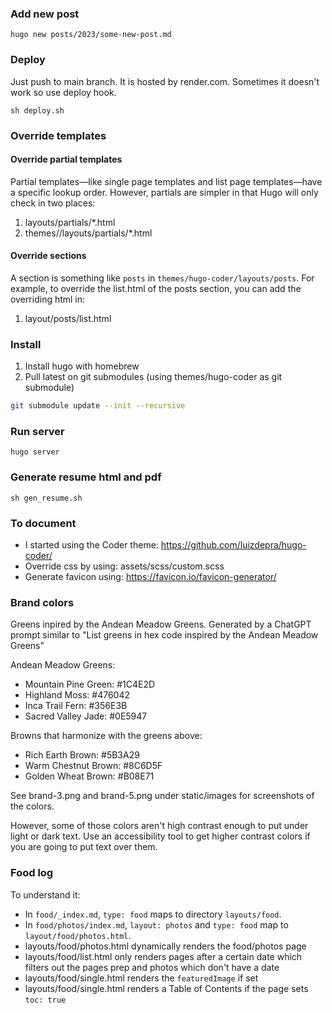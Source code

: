### Add new post
```
hugo new posts/2023/some-new-post.md
```

### Deploy
Just push to main branch. It is hosted by render.com. Sometimes it 
doesn't work so use deploy hook.

```
sh deploy.sh
```

### Override templates
#### Override partial templates
Partial templates—like single page templates and list page templates—have a specific lookup order. However, partials are simpler in that Hugo will only check in two places:

1. layouts/partials/*<PARTIALNAME>.html
2. themes/<THEME>/layouts/partials/*<PARTIALNAME>.html

#### Override sections
A section is something like `posts` in `themes/hugo-coder/layouts/posts`. 
For example, to override the list.html of the posts section, you can add the overriding html in:

1. layout/posts/list.html

### Install
1. Install hugo with homebrew
2. Pull latest on git submodules (using themes/hugo-coder as git submodule)
```sh
git submodule update --init --recursive
```


### Run server
```
hugo server
```

### Generate resume html and pdf
```
sh gen_resume.sh
```

### To document
- I started using the Coder theme: https://github.com/luizdepra/hugo-coder/
- Override css by using: assets/scss/custom.scss
- Generate favicon using: https://favicon.io/favicon-generator/

### Brand colors
Greens inpired by the Andean Meadow Greens. Generated by a ChatGPT prompt similar to "List greens in hex code inspired by the Andean Meadow Greens"

Andean Meadow Greens:
- Mountain Pine Green: #1C4E2D
- Highland Moss: #476042
- Inca Trail Fern: #356E3B
- Sacred Valley Jade: #0E5947

Browns that harmonize with the greens above:
- Rich Earth Brown: #5B3A29
- Warm Chestnut Brown: #8C6D5F
- Golden Wheat Brown: #B08E71

See brand-3.png and brand-5.png under static/images for screenshots of the colors.

However, some of those colors aren't high contrast enough to put under light or dark text.
Use an accessibility tool to get higher contrast colors if you are going to put text over them.


### Food log
To understand it:
- In `food/_index.md`, `type: food` maps to directory `layouts/food`.
- In `food/photos/index.md`, `layout: photos` and `type: food` map to `layout/food/photos.html`.
- layouts/food/photos.html dynamically renders the food/photos page
- layouts/food/list.html only renders pages after a certain date which filters out the pages prep and 
  photos which don't have a date
- layouts/food/single.html renders the `featuredImage` if set
- layouts/food/single.html renders a Table of Contents if the page sets `toc: true`